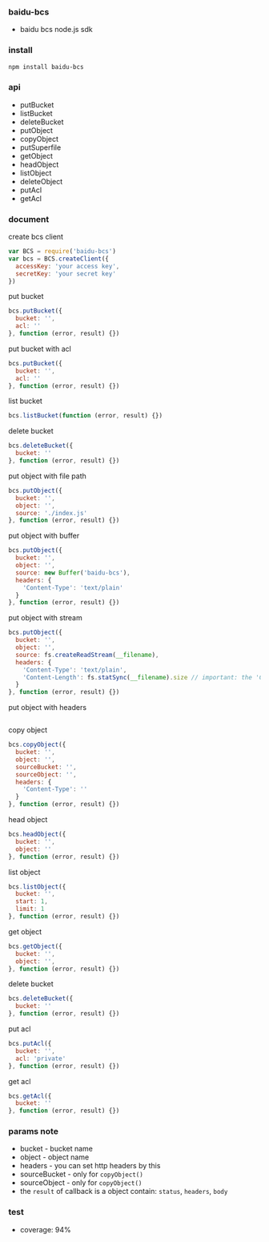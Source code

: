 ### baidu-bcs
* baidu bcs node.js sdk

### install
```bash
npm install baidu-bcs
```

### api
* putBucket
* listBucket
* deleteBucket
* putObject
* copyObject
* putSuperfile
* getObject
* headObject
* listObject
* deleteObject
* putAcl
* getAcl

### document

create bcs client
```js
var BCS = require('baidu-bcs')
var bcs = BCS.createClient({
  accessKey: 'your access key',
  secretKey: 'your secret key'
})
```

put bucket
```js
bcs.putBucket({
  bucket: '',
  acl: ''
}, function (error, result) {})
```

put bucket with acl
```js
bcs.putBucket({
  bucket: '',
  acl: ''
}, function (error, result) {})
```

list bucket
```js
bcs.listBucket(function (error, result) {})
```

delete bucket
```js
bcs.deleteBucket({
  bucket: ''
}, function (error, result) {})
```

put object with file path
```js
bcs.putObject({
  bucket: '',
  object: '',
  source: './index.js'
}, function (error, result) {})
```


put object with buffer
```js
bcs.putObject({
  bucket: '',
  object: '',
  source: new Buffer('baidu-bcs'),
  headers: {
    'Content-Type': 'text/plain'
  }
}, function (error, result) {})
```

put object with stream
```js
bcs.putObject({
  bucket: '',
  object: '',
  source: fs.createReadStream(__filename),
  headers: {
    'Content-Type': 'text/plain',
    'Content-Length': fs.statSync(__filename).size // important: the 'Content-Type' is must
  }
}, function (error, result) {})
```

put object with headers
```js
```

copy object
```js
bcs.copyObject({
  bucket: '',
  object: '',
  sourceBucket: '',
  sourceObject: '',
  headers: {
    'Content-Type': ''
  }
}, function (error, result) {})
```

head object
```js
bcs.headObject({
  bucket: '',
  object: ''
}, function (error, result) {})
```

list object
```js
bcs.listObject({
  bucket: '',
  start: 1,
  limit: 1
}, function (error, result) {})
```

get object
```js
bcs.getObject({
  bucket: '',
  object: '',
}, function (error, result) {})
```

delete bucket
```js
bcs.deleteBucket({
  bucket: ''
}, function (error, result) {})
```

put acl
```js
bcs.putAcl({
  bucket: '',
  acl: 'private'
}, function (error, result) {})
```

get acl
```js
bcs.getAcl({
  bucket: ''
}, function (error, result) {})
```

### params note
* bucket - bucket name
* object - object name
* headers - you can set http headers by this
* sourceBucket - only for `copyObject()`
* sourceObject - only for `copyObject()`
* the `result` of callback is a object contain: `status`, `headers`, `body`

### test
* coverage: 94%
